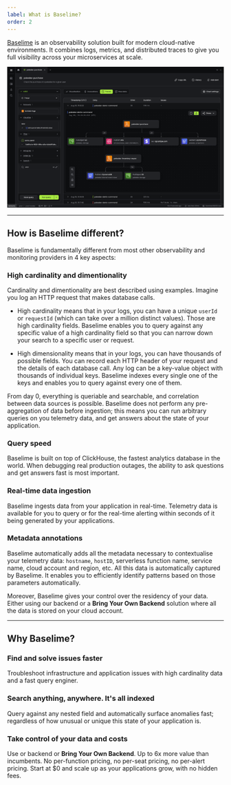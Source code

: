 ```yaml
---
label: What is Baselime?
order: 2
---
```


[Baselime](https://baselime.io) is an observability solution built for modern cloud-native environments. It combines logs, metrics, and distributed traces to give you full visibility across your microservices at scale.

![Baselime Console](./assets/images/illustrations/diagrams.png)


---

## How is Baselime different?

Baselime is fundamentally different from most other observability and monitoring providers in 4 key aspects:

### High cardinality and dimentionality

Cardinality and dimentionality are best described using examples. Imagine you log an HTTP request that makes database calls.

- High cardinality means that in your logs, you can have a unique `userId` or `requestId` (which can take over a million distinct values). Those are high cardinality fields. Baselime enables you to query against any specific value of a high cardinality field so that you can narrow down your search to a specific user or request.

- High dimensionality means that in your logs, you can have thousands of possible fields. You can record each HTTP header of your request and the details of each database call. Any log can be a key-value object with thousands of individual keys. Baselime indexes every single one of the keys and enables you to query against every one of them.

From day 0, everything is queriable and searchable, and correlation between data sources is possible. Baselime does not perform any pre-aggregation of data before ingestion; this means you can run arbitrary queries on you telemetry data, and get answers about the state of your application.

### Query speed

Baselime is built on top of ClickHouse, the fastest analytics database in the world. When debugging real production outages, the ability to ask questions and get answers fast is most important.

### Real-time data ingestion

Baselime ingests data from your application in real-time. Telemetry data is available for you to query or for the real-time alerting within seconds of it being generated by your applications.

### Metadata annotations

Baselime automatically adds all the metadata necessary to contextualise your telemetry data: `hostname`, `hostID`, serverless function name, service name, cloud account and region, etc. All this data is automatically captured by Baselime. It enables you to efficiently identify patterns based on those parameters automatically.

Moreover, Baselime gives your control over the residency of your data. Either using our backend or a **Bring Your Own Backend** solution where all the data is stored on your cloud account.

---

## Why Baselime?

### Find and solve issues faster 
Troubleshoot infrastructure and application issues with high cardinality data and a fast query enginer.

### Search anything, anywhere. It's all indexed
Query against any nested field and automatically surface anomalies fast; regardless of how unusual or unique this state of your application is.

### Take control of your data and costs
Use or backend or **Bring Your Own Backend**. Up to 6x more value than incumbents. No per-function pricing, no per-seat pricing, no per-alert pricing. Start at $0 and scale up as your applications grow, with no hidden fees.

